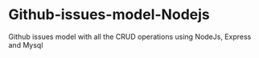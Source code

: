 # Github-issues-model-Nodejs
Github issues model with all the CRUD operations using NodeJs, Express and Mysql

